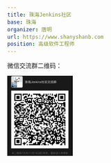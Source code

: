 ```yaml
---
title: 珠海Jenkins社区
base: 珠海
organizer: 唐明
url: https://www.shanyshanb.com
position: 高级软件工程师
---
```


微信交流群二维码：

<img alt="珠海Jenkins社区交流群二维码" src="/assets/img/group/qrcode_zhuhai.jpg"
                     style="display: inline-block;max-width: 30%"/>
